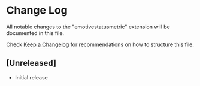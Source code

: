# Change Log

All notable changes to the "emotivestatusmetric" extension will be documented in this file.

Check [Keep a Changelog](http://keepachangelog.com/) for recommendations on how to structure this file.

## [Unreleased]

- Initial release